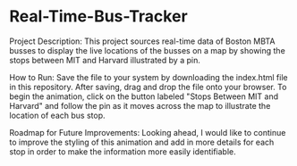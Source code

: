 # Real-Time-Bus-Tracker
Project Description: This project sources real-time data of Boston MBTA busses to display the live locations of the busses on a map by showing the stops between MIT and Harvard illustrated by a pin.

How to Run: Save the file to your system by downloading the index.html file in this repository. After saving, drag and drop the file onto your browser. To begin the animation, click on the button labeled "Stops Between MIT and Harvard" and follow the pin as it moves across the map to illustrate the location of each bus stop.

Roadmap for Future Improvements: Looking ahead, I would like to continue to improve the styling of this animation and add in more details for each stop in order to make the information more easily identifiable. 
